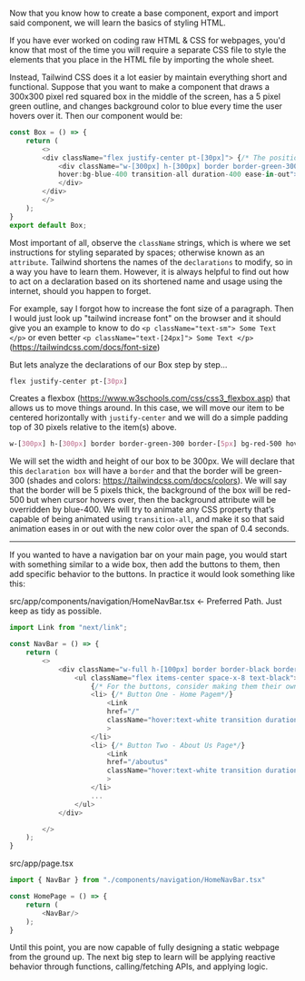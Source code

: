 
Now that you know how to create a base component, export and import said component, we will learn the basics of styling HTML.

If you have ever worked on coding raw HTML & CSS for webpages, you'd know that most of the time you will require a separate CSS file to style the elements that you place in the HTML file by importing the whole sheet.

Instead, Tailwind CSS does it a lot easier by maintain everything short and functional.
Suppose that you want to make a component that draws a 300x300 pixel red squared box in the middle of the screen, has a 5 pixel green outline, and changes background color to blue every time the user hovers over it.
Then our component would be:
```ts
const Box = () => {
    return (
        <>
        <div className="flex justify-center pt-[30px]"> {/* The positioning of the box is this*/}
            <div className="w-[300px] h-[300px] border border-green-300 border-[5px] bg-red-500
            hover:bg-blue-400 transition-all duration-400 ease-in-out"> {/* The actual box is this*/}
            </div>
        </div>
        </>
    );
}
export default Box;
```

Most important of all, observe the `className` strings, which is where we set instructions for styling separated by spaces; otherwise known as an `attribute`.
Tailwind shortens the names of the `declarations` to modify, so in a way you have to learn them. However, it is always helpful to find out how to act on a declaration based on its shortened name and usage using the internet, should you happen to forget.

For example, say I forgot how to increase the font size of a paragraph.
Then I would just look up "tailwind increase font" on the browser and it should give you an example to know to do `<p className="text-sm"> Some Text </p>` or even better `<p className="text-[24px]"> Some Text </p>` (https://tailwindcss.com/docs/font-size)

But lets analyze the declarations of our Box step by step...

```css
flex justify-center pt-[30px]
```
Creates a flexbox (https://www.w3schools.com/css/css3_flexbox.asp) that allows us to move things around. In this case, we will move our item to be centered horizontally with `justify-center` and we will do a simple padding top of 30 pixels relative to the item(s) above.

```css
w-[300px] h-[300px] border border-green-300 border-[5px] bg-red-500 hover:bg-blue-400 transition-all duration-400 ease-in-out
```

We will set the width and height of our box to be 300px. We will declare that this `declaration box` will have a `border` and that the border will be green-300 (shades and colors: https://tailwindcss.com/docs/colors). We will say that the border will be 5 pixels thick, the background of the box will be red-500 but when cursor hovers over, then the background attribute will be overridden by blue-400. We will try to animate any CSS property that’s capable of being animated using `transition-all`, and make it so that said animation eases in or out with the new color over the span of 0.4 seconds.

---

If you wanted to have a navigation bar on your main page, you would start with something similar to a wide box, then add the buttons to them, then add specific behavior to the buttons. In practice it would look something like this:

src/app/components/navigation/HomeNavBar.tsx <- Preferred Path. Just keep as tidy as possible.
```ts
import Link from "next/link";

const NavBar = () => {
    return (
        <>
            <div className="w-full h-[100px] border border-black border-[1px] bg-gray-700">
                <ul className="flex items-center space-x-8 text-black">
                    {/* For the buttons, consider making them their own components too */}
                    <li> {/* Button One - Home Pagem*/}
                        <Link
                        href="/"
                        className="hover:text-white transition duration-300 lexend-text pl-[20px]"
                        >
                    </li>
                    <li> {/* Button Two - About Us Page*/}
                        <Link
                        href="/aboutus"
                        className="hover:text-white transition duration-300 lexend-text pl-[20px]"
                        >
                    </li>
                    ...
                </ul>
            </div>

        </>
    );
}
```

src/app/page.tsx
```ts
import { NavBar } from "./components/navigation/HomeNavBar.tsx"

const HomePage = () => {
    return (
        <NavBar/>
    );
}
```

Until this point, you are now capable of fully designing a static webpage from the ground up. The next big step to learn will be applying reactive behavior through functions, calling/fetching APIs, and applying logic.